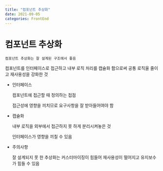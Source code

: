 ```yaml
---
title: "컴포넌트 추상화"
date: 2021-09-05
categories: FrontEnd
---
```


# 컴포넌트 추상화

    컴포넌트 추상화는 잘 설계된 구조에서 좋음

컴포넌트를 인터페이스로 접근하고 내부 로직 처리를 캡슐화 함으로써 공통 로직울 줄이고 재사용성을 강화한 것

- 인터페이스

  컴포넌트에 접근할 때 정의하는 접점

  접근성에 영향을 끼치므로 요구사항을 잘 받아들어여야 함

- 캡슐화

  내부 로직을 외부에서 접근하지 못 하게 분리시켜놓은 것

  인터페이스가 영향을 끼칠 수 있음

- 주의사항

  잘 설계되지 못 한 추상화는 커스터마이징이 힘들어 재사용성이 떨어지고 유지보수가 힘들 수 있음
